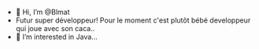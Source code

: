 - 👋 Hi, I’m @Blmat
- Futur super développeur! Pour le moment c'est plutôt bébé developpeur qui joue avec son caca..
- 👀 I’m interested in Java...
